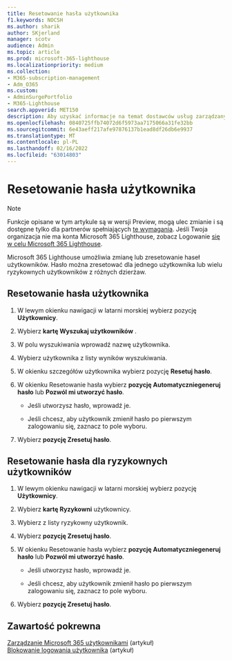 ```yaml
---
title: Resetowanie hasła użytkownika
f1.keywords: NOCSH
ms.author: sharik
author: SKjerland
manager: scotv
audience: Admin
ms.topic: article
ms.prod: microsoft-365-lighthouse
ms.localizationpriority: medium
ms.collection:
- M365-subscription-management
- Adm_O365
ms.custom:
- AdminSurgePortfolio
- M365-Lighthouse
search.appverid: MET150
description: Aby uzyskać informacje na temat dostawców usług zarządzanych (MSP) używających Microsoft 365 Lighthouse, dowiedz się, jak zresetować hasło użytkownika.
ms.openlocfilehash: 0840725ffb74072d6f5973aa7175066a31fe32bb
ms.sourcegitcommit: 6e43aeff217afe97876137b1ead8df26db6e9937
ms.translationtype: MT
ms.contentlocale: pl-PL
ms.lasthandoff: 02/16/2022
ms.locfileid: "63014803"
---
```

# <a name="reset-user-password"></a>Resetowanie hasła użytkownika

> [!NOTE]
> Funkcje opisane w tym artykule są w wersji Preview, mogą ulec zmianie i są dostępne tylko dla partnerów spełniających [te wymagania](m365-lighthouse-requirements.md). Jeśli Twoja organizacja nie ma konta Microsoft 365 Lighthouse, zobacz Logowanie [się w celu Microsoft 365 Lighthouse](m365-lighthouse-sign-up.md).

Microsoft 365 Lighthouse umożliwia zmianę lub zresetowanie haseł użytkowników. Hasło można zresetować dla jednego użytkownika lub wielu ryzykownych użytkowników z różnych dzierżaw.

## <a name="reset-a-password-for-a-user"></a>Resetowanie hasła użytkownika

1. W lewym okienku nawigacji w latarni morskiej wybierz pozycję **Użytkownicy**.

2. Wybierz **kartę Wyszukaj użytkowników** .

3. W polu wyszukiwania wprowadź nazwę użytkownika.

4. Wybierz użytkownika z listy wyników wyszukiwania.

5. W okienku szczegółów użytkownika wybierz pozycję **Resetuj hasło**.

6. W okienku Resetowanie hasła wybierz **pozycję Automatyczniegeneruj hasło** lub **Pozwól mi utworzyć hasło**.

    - Jeśli utworzysz hasło, wprowadź je.

    - Jeśli chcesz, aby użytkownik zmienił hasło po pierwszym zalogowaniu się, zaznacz to pole wyboru.

7. Wybierz **pozycję Zresetuj hasło**.

## <a name="reset-a-password-for-a-risky-user"></a>Resetowanie hasła dla ryzykownych użytkowników

1. W lewym okienku nawigacji w latarni morskiej wybierz pozycję **Użytkownicy**.

2. Wybierz **kartę Ryzykowni** użytkownicy.

3. Wybierz z listy ryzykowny użytkownik.

4. Wybierz **pozycję Zresetuj hasło**.

5. W okienku Resetowanie hasła wybierz **pozycję Automatyczniegeneruj hasło** lub **Pozwól mi utworzyć hasło**.

   - Jeśli utworzysz hasło, wprowadź je.

   - Jeśli chcesz, aby użytkownik zmienił hasło po pierwszym zalogowaniu się, zaznacz to pole wyboru.

6. Wybierz **pozycję Zresetuj hasło**.

## <a name="related-content"></a>Zawartość pokrewna

[Zarządzanie Microsoft 365 użytkownikami](../enterprise/manage-microsoft-365-accounts.md) (artykuł)\
[Blokowanie logowania użytkownika](m365-lighthouse-block-user-signin.md) (artykuł)
